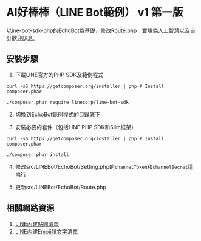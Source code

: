 # AI好棒棒（LINE Bot範例） v1 第一版

以ine-bot-sdk-php的EchoBot為基礎，修改Route.php，實現偽人工智慧以及自訂歡迎訊息。

## 安裝步驟

1. 下載LINE官方的PHP SDK及範例程式

`curl -sS https://getcomposer.org/installer | php # Install composer.phar`

`./composer.phar require linecorp/line-bot-sdk`

2. 切換到EchoBot範例程式的目錄底下

3. 安裝必要的套件（包括LINE PHP SDK和Slim框架）

`curl -sS https://getcomposer.org/installer | php # Install composer.phar`

`./composer.phar install`

4. 修改src/LINEBot/EchoBot/Setting.php的`channelToken`和`channelSecret`這兩行

5. 更新src/LINEBot/EchoBot/Route.php

## 相關網路資源

1. [LINE內建貼圖清單](https://devdocs.line.me/files/sticker_list.pdf)
2. [LINE內建Emoji顏文字清單](https://developers.line.biz/media/messaging-api/emoji-list.pdf)
